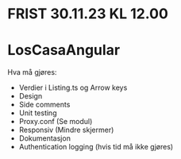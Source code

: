 # FRIST 30.11.23 KL 12.00
# LosCasaAngular 

Hva må gjøres:
- Verdier i Listing.ts og Arrow keys
- Design 
- Side comments
- Unit testing
- Proxy.conf (Se modul)
- Responsiv (Mindre skjermer)
- Dokumentasjon
- Authentication logging (hvis tid må ikke gjøres)

